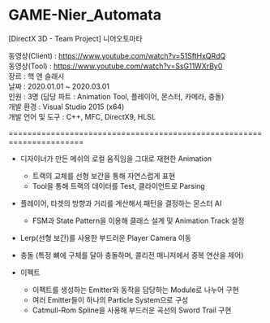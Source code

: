 # GAME-Nier_Automata
[DirectX 3D - Team Project] 니어오토마타

 동영상(Client) : https://www.youtube.com/watch?v=51SftHxQRdQ 
<br/>동영상(Tool) : https://www.youtube.com/watch?v=SsG11WXrBy0
<br/>장르 : 핵 앤 슬래시
<br/>날짜 : 2020.01.01 ~ 2020.03.01
<br/>인원 : 3명 (담당 파트 : Animation Tool, 플레이어, 몬스터, 카메라, 충돌)
<br/>개발 환경 : Visual Studio 2015 (x64)
<br/>개발 언어 및 도구 : C++, MFC, DirectX9, HLSL

======================================================================

* 디자이너가 만든 메쉬의 로컬 움직임을 그대로 재현한 Animation
  - 트랙의 교체를 선형 보간을 통해 자연스럽게 표현
  - Tool을 통해 트랙의 데이터를 Test, 클라이언트로 Parsing

* 플레이어, 타겟의 방향과 거리를 계산해서 패턴을 결정하는 몬스터 AI
  - FSM과 State Pattern을 이용해 클래스 설계 및 Animation Track 설정

* Lerp(선형 보간)를 사용한 부드러운 Player Camera 이동

* 충돌 (특정 뼈에 구체를 달아 충돌하며, 콜리전 매니저에서 중복 연산을 제어)

* 이펙트
  - 이펙트를 생성하는 Emitter와 동작을 담당하는 Module로 나누어 구현
  - 여러 Emitter들이 하나의 Particle System으로 구성
  - Catmull-Rom Spline을 사용해 부드러운 곡선의 Sword Trail 구현
